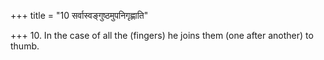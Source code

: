 +++
title = "10 सर्वास्वङ्गुष्ठमुपनिगृह्णाति"

+++
10. In the case of all the (fingers) he joins them (one after another) to thumb. 
